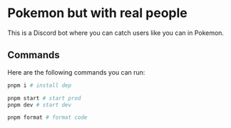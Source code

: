 # Pokemon but with real people

This is a Discord bot where you can catch users like you can in Pokemon.

## Commands

Here are the following commands you can run:

```bash
pnpm i # install dep

pnpm start # start prod
pnpm dev # start dev

pnpm format # format code
```
